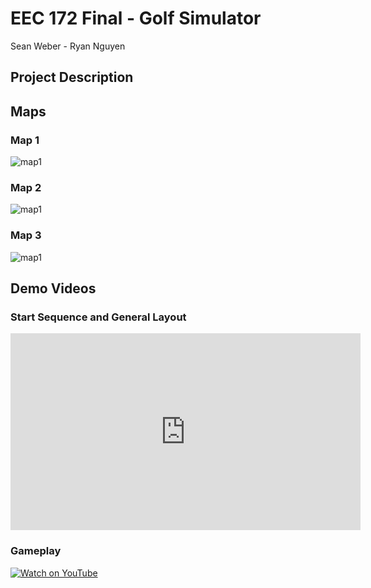 # EEC 172 Final - Golf Simulator

Sean Weber - Ryan Nguyen
## Project Description

## Maps
### Map 1
![map1](./IMG_6365.png)
### Map 2
![map1](./IMG_6366.png)
### Map 3
![map1](./IMG_6368.png)
## Demo Videos
### Start Sequence and General Layout
<iframe
  width="560"
  height="315"
  src="https://www.youtube.com/embed/dNdLlvfLy9k"
  frameborder="0"
  allow="accelerometer; autoplay; clipboard-write; encrypted-media; gyroscope; picture-in-picture"
  allowfullscreen
></iframe>

### Gameplay
[![Watch on YouTube](https://img.youtube.com/vi/Q7B1dx4AepA/0.jpg)](https://youtube.com/shorts/Q7B1dx4AepA)




